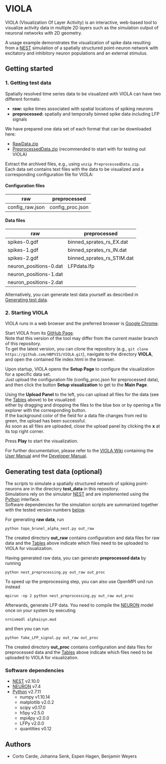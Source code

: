 # VIOLA

VIOLA (VIsualization Of Layer Activity) is an interactive, web-based tool
to visualize activity data in multiple 2D layers such as
the simulation output of neuronal networks with 2D geometry.

A usage example demonstrates the visualization of spike data resulting from a
[NEST](http://nest-simulator.org) simulation of a spatially structured
point-neuron network with excitatory and inhibitory neuron populations and an
external stimulus.

## Getting started

### 1. Getting test data

Spatially resolved time series data to be visualized with VIOLA can have two
different formats:
* **raw:** spike times associated with spatial locations of spiking neurons
* **preprocessed:** spatially and temporally binned spike data including LFP
signals

We have prepared one data set of each format that can be downloaded here:
* [RawData.zip](https://hbpvis.github.io/VIOLA/downloads/RawData.zip)
* [PreprocessedData.zip](https://hbpvis.github.io/VIOLA/downloads/PreprocessedData.zip)
(recommended to start with for testing out VIOLA)

Extract the archived files, e.g., using `unzip PreprocessedData.zip`.  
Each data set contains text files with the data to be visualized and a
corresponding configuration file for VIOLA:

#### Configuration files

raw                    | preprocessed
---------------------- | -----------------
config_raw.json        | config_proc.json

#### Data files

raw                    | preprocessed
---------------------- | -----------------
spikes-0.gdf           | binned_sprates_rs_EX.dat
spikes-1.gdf           | binned_sprates_rs_IN.dat
spikes-2.gdf           | binned_sprates_rs_STIM.dat
neuron_positions-0.dat | LFPdata.lfp
neuron_positions-1.dat |
neuron_positions-2.dat |

Alternatively, you can generate test data yourself as described in
[Generating test data](#generating-test-data-optional).

### 2. Starting VIOLA

VIOLA runs in a web browser and the preferred browser is
[Google Chrome](https://www.google.de/chrome).

Start VIOLA from its [GitHub Page](http://hbpvis.github.io/VIOLA).  
Note that this version of the tool may differ from the current master branch of
this repository.  
To get the latest version, you can clone the repository (e.g.,
`git clone https://github.com/HBPVIS/VIOLA.git`),
navigate to the directory **VIOLA**, and open the contained file index.html in
the browser.

Upon startup, VIOLA opens the **Setup Page** to configure the visualization for
a specific data set.  
Just upload the configuration file (config_proc.json for preprocessed data), and
then click the button **Setup visualization** to get to the **Main Page**.

Using the **Upload Panel** to the left, you can upload all files for the data
(see the [Tables](#configuration-files) above) to be visualized:  
either by dragging and dropping the files to the blue box or by opening a file
explorer with the corresponding button.  
If the background color of the field for a data file changes from red to green,
the upload has been successful.  
As soon as all files are uploaded, close the upload panel by clicking the **x**
at its top right corner.

Press **Play** to start the visualization.

For further documentation, please refer to the
[VIOLA Wiki](https://github.com/HBPVIS/VIOLA/wiki) containing the
[User Manual](https://github.com/HBPVIS/VIOLA/wiki/VIOLA-User-Manual)
and the
[Developer Manual](https://github.com/HBPVIS/VIOLA/wiki/VIOLA-Developer-Manual).

## Generating test data (optional)

The scripts to simulate a spatially structured network of spiking point-neurons
are in the directory **test_data** in this repository.  
Simulations rely on the simulator [NEST](http://nest-simulator.org) and are
implemented using the [Python](http://www.python.org) interface.  
Software dependencies for the simulation scripts are summarized together with
the tested version numbers [below](#software-dependencies).

For generating **raw data**, run

    python topo_brunel_alpha_nest.py out_raw

The created directory **out_raw** contains configuration and data files for raw
data and the [Tables](#configuration-files) above indicate which files need to
be uploaded to VIOLA for visualization.

Having generated raw data, you can generate **preprocessed data** by running

    python nest_preprocessing.py out_raw out_proc

To speed up the preprocessing step, you can also use OpenMPI und run instead

    mpirun -np 2 python nest_preprocessing.py out_raw out_proc

Afterwards, generate LFP data. You need to compile the
[NEURON](https://neuron.yale.edu) model once on your system by
executing

    nrnivmodl alphaisyn.mod

and then you can run

    python fake_LFP_signal.py out_raw out_proc

The created directory **out_proc** contains configuration and data files for
preprocessed data and the [Tables](#configuration-files) above indicate which
files need to be uploaded to VIOLA for visualization.

### Software dependencies
* [NEST](http://nest-simulator.org) v2.10.0
* [NEURON](https://neuron.yale.edu) v7.4
* [Python](http://www.python.org) v2.7.11
  * numpy v1.10.14
  * matplotlib v2.0.2
  * scipy v0.17.0
  * h5py v2.5.0
  * mpi4py v2.0.0
  * LFPy v2.0.0
  * quantities v0.12

## Authors

* Corto Carde, Johanna Senk, Espen Hagen, Benjamin Weyers
